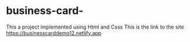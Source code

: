 # business-card-
This a project implemented using Html and Csss
This is the link to the site https://businesscarddemo12.netlify.app
